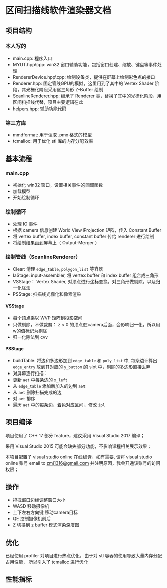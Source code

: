 # 区间扫描线软件渲染器文档


## 项目结构

### 本人写的

* main.cpp:     程序入口
* MYUT.hpp\cpp: win32 窗口辅助功能，包括窗口创建、缩放、键盘等事件处理
* RendererDevice.hpp\cpp:   绘制设备类，提供在屏幕上绘制彩色点的接口
* Renderer.hpp: 固定管线GPU的模拟，这里用到了其中的 Vertex Shader 阶段，其光栅化阶段采用逐三角形 Z-Buffer 绘制
* ScanlineRenderer.hpp: 继承了 Renderer 类，替换了其中的光栅化阶段，用区间扫描线代替，项目主要逻辑在此
* helpers.hpp:  辅助功能代码

### 第三方库

* mmdformat:    用于读取 .pmx 格式的模型
* tcmalloc:  用于优化 stl 库的内存分配效率


## 基本流程

### main.cpp

* 初始化 win32 窗口，设置相关事件的回调函数
* 加载模型
* 开始绘制循环

### 绘制循环

* 处理 IO 事件
* 根据 camera 信息创建 World View Projection 矩阵，传入 Constant Buffer
* 将 vertex buffer, index buffer, constant buffer 传给 renderer 进行绘制
* 将绘制结果画到屏幕上（ Output-Merger  ）

### 绘制管线（ScanlineRenderer）

* Clear:    清理 `edge_table`, `polygon_list` 等容器
* IaStage:  input-assembler, 将 vertex buffer 和 index buffer 组合成三角形
* VSStage： Vertex Shader, 对顶点进行坐标变换，对三角形做剔除，以及归一化除法
* PSStage:  扫描线光栅化和像素渲染


#### VSStage

* 每个顶点乘以 WVP 矩阵到投影空间
* 只做剔除，不做裁剪： z < 0 的顶点在camera后面，会影响归一化，所以用w的值标记为剔除
* 归一化除法到 cvv 

#### PSStage

* buildTable:   将边和多边形加到 `edge_table` 和 `poly_list` 中, 每条边计算出 `edge_entry` 放到其对应的 `y_buttom` 的 slot 中，剔除的多边形直接丢弃
* 对屏幕逐行扫描：
* 更新 `aet` 中每条边的 `x_left` 
* 从 `edge_table` 添加新加入的边到 `aet`
* 从 `aet` 删除扫描完成的边
* 对 `aet` 排序
* 遍历 `aet` 中的每条边，着色对应区间，修改 `ipl`


## 项目编译

项目使用了 C++ 17 部分 feature，建议采用 Visual Studio 2017 编译；

采用 Visual Studio 2015 可能会缺失部分功能，不影响课程相关展示效果；

本项目配置了 visual studio online 在线编译，如有需要, 请将 visual studio online 账号 email to zmj1316@gmail.com 并注明原因，我会开通该账号的访问权限；

## 操作

* 拖拽窗口边缘调整窗口大小
* WASD 移动摄像机
* 上下左右方向键 移动camera目标
* QE 控制摄像机前后
* Z 切换到 z buffer 模式渲染深度图

## 优化

已经使用 profiler 对项目进行热点优化，由于对 stl 容器的使用导致大量内存分配占用性能， 所以引入了 tcmalloc 进行优化

## 性能指标

